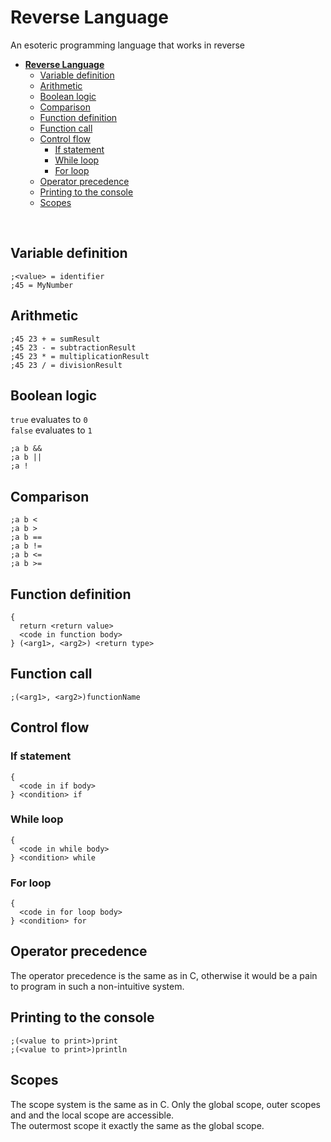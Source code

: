 # **Reverse Language**
An esoteric programming language that works in reverse

- [**Reverse Language**](#reverse-language)
  - [Variable definition](#variable-definition)
  - [Arithmetic](#arithmetic)
  - [Boolean logic](#boolean-logic)
  - [Comparison](#comparison)
  - [Function definition](#function-definition)
  - [Function call](#function-call)
  - [Control flow](#control-flow)
    - [If statement](#if-statement)
    - [While loop](#while-loop)
    - [For loop](#for-loop)
  - [Operator precedence](#operator-precedence)
  - [Printing to the console](#printing-to-the-console)
  - [Scopes](#scopes)

<br>

## Variable definition

```
;<value> = identifier
;45 = MyNumber
```

## Arithmetic

```
;45 23 + = sumResult
;45 23 - = subtractionResult
;45 23 * = multiplicationResult
;45 23 / = divisionResult
```

## Boolean logic

`true` evaluates to `0`  
`false` evaluates to `1`

```
;a b &&
;a b ||
;a !
```

## Comparison

```
;a b <
;a b >
;a b ==
;a b !=
;a b <=
;a b >=
```

## Function definition

```
{
  return <return value>
  <code in function body>
} (<arg1>, <arg2>) <return type>
```

## Function call

```
;(<arg1>, <arg2>)functionName
```

## Control flow

### If statement
```
{
  <code in if body>
} <condition> if

```
### While loop
```
{
  <code in while body>
} <condition> while
```
### For loop
```
{
  <code in for loop body>
} <condition> for
```

## Operator precedence

The operator precedence is the same as in C, otherwise it would be a pain to program in such a non-intuitive system.

## Printing to the console

```
;(<value to print>)print
;(<value to print>)println
```

## Scopes

The scope system is the same as in C. Only the global scope, outer scopes and and the local scope are accessible.  
The outermost scope it exactly the same as the global scope.


